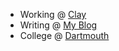 - Working @ [Clay](https://www.clay.com/)
- Writing @ [My Blog](https://www.thewindowseat.io/The-Window-Seat-676c701e74d14328b4bb9b8451a3df6c)
- College @ [Dartmouth](https://home.dartmouth.edu/)

<!--
**areznik23/areznik23** is a ✨ _special_ ✨ repository because its `README.md` (this file) appears on your GitHub profile.

Here are some ideas to get you started:

- 🔭 I’m currently working on ...
- 🌱 I’m currently learning ...
- 👯 I’m looking to collaborate on ...
- 🤔 I’m looking for help with ...
- 💬 Ask me about ...
- 📫 How to reach me: ...
- 😄 Pronouns: ...
- ⚡ Fun fact: ...
-->
